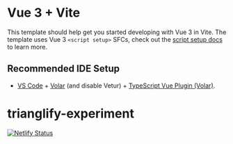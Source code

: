 # Vue 3 + Vite

This template should help get you started developing with Vue 3 in Vite. The template uses Vue 3 `<script setup>` SFCs, check out the [script setup docs](https://v3.vuejs.org/api/sfc-script-setup.html#sfc-script-setup) to learn more.

## Recommended IDE Setup

- [VS Code](https://code.visualstudio.com/) + [Volar](https://marketplace.visualstudio.com/items?itemName=Vue.volar) (and disable Vetur) + [TypeScript Vue Plugin (Volar)](https://marketplace.visualstudio.com/items?itemName=Vue.vscode-typescript-vue-plugin).
# trianglify-experiment

[![Netlify Status](https://api.netlify.com/api/v1/badges/f257a3ea-0469-4c08-8d63-a818fad7ef61/deploy-status)](https://app.netlify.com/sites/trianglify-experiment/deploys)
